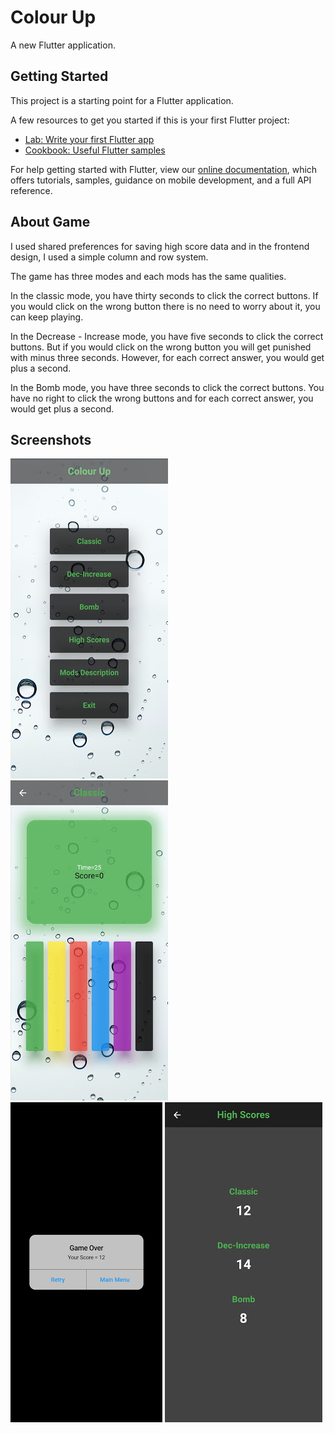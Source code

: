 # Colour Up

A new Flutter application.

## Getting Started

This project is a starting point for a Flutter application.

A few resources to get you started if this is your first Flutter project:

- [Lab: Write your first Flutter app](https://flutter.dev/docs/get-started/codelab)
- [Cookbook: Useful Flutter samples](https://flutter.dev/docs/cookbook)

For help getting started with Flutter, view our
[online documentation](https://flutter.dev/docs), which offers tutorials,
samples, guidance on mobile development, and a full API reference.

## About Game

I used shared preferences for saving high score data and in the frontend design, I used a simple column and row system. 

The game has three modes and each mods has the same qualities.

In the classic mode, you have thirty seconds to click the correct buttons. If you would click on the wrong button there is no need to worry about it, you can keep playing.

In the Decrease - Increase mode, you have five seconds to click the correct buttons. But if you would click on the wrong button you will get punished with minus three seconds. However, for each correct answer, you would get plus a second.

In the Bomb mode, you have three seconds to click the correct buttons. You have no right to click the wrong buttons and for each correct answer, you would get plus a second.

## Screenshots
![alt text](https://github.com/MortuusestChe/Colour-Up-Game/blob/main/Colour%20Up/assets/screenshots/1.jpg)
![alt text](https://github.com/MortuusestChe/Colour-Up-Game/blob/main/Colour%20Up/assets/screenshots/2.jpg)
<br />
![alt text](https://github.com/MortuusestChe/Colour-Up-Game/blob/main/Colour%20Up/assets/screenshots/3.jpg)
![alt text](https://github.com/MortuusestChe/Colour-Up-Game/blob/main/Colour%20Up/assets/screenshots/4.jpg)



